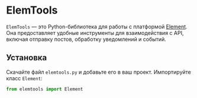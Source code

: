 # ElemTools

`ElemTools` — это Python-библиотека для работы с платформой [Element](https://elemsocial.com). Она предоставляет удобные инструменты для взаимодействия с API, включая отправку постов, обработку уведомлений и событий.

## Установка

Скачайте файл `elemtools.py` и добавьте его в ваш проект. Импортируйте класс `Element`:

```python
from elemtools import Element
```
